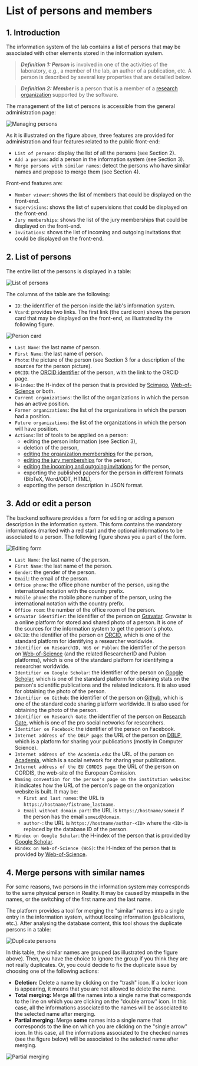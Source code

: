 # List of persons and members

## 1. Introduction

The information system of the lab contains a list of persons that may be associated with other elements stored in the information system.

> **_Definition 1: Person_** is involved in one of the activities of the laboratory, e.g., a member of the lab, an author of a publication, etc. A person is described by several key properties that are detailled below.

> **_Definition 2: Member_** is a person that is a member of a [research organization](organizations.md) supported by the software.

The management of the list of persons is accessible from the general administration page:

![Managing persons](persons1.png)

As it is illustrated on the figure above, three features are provided for administration and four features related to the public front-end:

* `List of persons`: display the list of all the persons (see Section 2).
* `Add a person`: add a person in the information system (see Section 3).
* `Merge persons with similar names`: detect the persons who have similar names and propose to merge them (see Section 4).

Front-end features are:

* `Member viewer`: shows the list of members that could be displayed on the front-end.
* `Supervisions`: shows the list of supervisions that could be displayed on the front-end.
* `Jury memberships`: shows the list of the jury memberships that could be displayed on the front-end.
* `Invitations`: shows the list of incoming and outgoing invitations that could be displayed on the front-end.


## 2. List of persons

The entire list of the persons is displayed in a table:

![List of persons](persons2.png)

The columns of the table are the following:

* `ID`: the identifier of the person inside the lab's information system.
* `Vcard`: provides two links. The first link (the card icon) shows the person card that may be displayed on the front-end, as illustrated by the following figure.

![Person card](persons3.png)

* `Last Name`: the last name of person.
* `First Name`: the last name of person.
* `Photo`: the picture of the person (see Section 3 for a description of the sources for the person picture).
* `ORCID`: the [ORCID identifier](https://orcid.org/) of the person, with the link to the ORCID page.
* `H-index`: the H-index of the person that is provided by [Scimago](https://scimagojr.com), [Web-of-Science](https://webofscience.com) or both.
* `Current organizations`: the list of the organizations in which the person has an active position.
* `Former organizations`: the list of the organizations in which the person had a position.
* `Future organizations`: the list of the organizations in which the person will have position.
* `Actions`: list of tools to be applied on a person:
  * editing the person information (see Section 3),
  * deletion of the person,
  * [editing the organization memberships](organizationmemberships) for the person,
  * [editing the jury memberships](jurymemberships) for the person,
  * [editing the incoming and outgoing invitations](invitations) for the person,
  * exporting the published papers for the person in different formats (BibTeX, Word/ODT, HTML),
  * exporting the person description in JSON format.


## 3. Add or edit a person

The backend software provides a form for editing or adding a person description in the information system. This form contains the mandatory informations (marked with a red star) and the optional informations to be associated to a person. The following figure shows you a part of the form.

![Editing form](persons4.png)

* `Last Name`: the last name of the person.
* `First Name`: the last name of the person.
* `Gender`: the gender of the person.
* `Email`: the email of the person.
* `Office phone`: the office phone number of the person, using the international notation with the country prefix.
* `Mobile phone`: the mobile phone number of the person, using the international notation with the country prefix.
* `Office room`: the number of the office room of the person.
* `Gravatar identifier`: the identifier of the person on [Gravatar](http://gravatar.com). Gravatar is a online platform for stored and shared photo of a person. It is one of the sources for the information system to get the person's photo.
* `ORCID`: the identifier of the person on [ORCID](http://orcid.org), which is one of the standard platform for identifying a researcher worldwide.
* `Identifier on ResearchID, WoS or Publon`: the identifier of the person on [Web-of-Science](http://webofscience.com) (and the related ResearcherID and Publon platforms), which is one of the standard platform for identifying a researcher worldwide.
* `Identifier on Google Scholar`: the identifier of the person on [Google Scholar](https://scholar.google.com), which is one of the standard platform for obtaining stats on the person's scientific publications and the related indicators. It is also used for obtaining the photo of the person.
* `Identifier on Github`: the identifier of the person on [Github](https://github.com), which is one of the standard code sharing platform worldwide. It is also used for obtaining the photo of the person.
* `Identifier on Research Gate`: the identifier of the person on [Research Gate](https://researchgate.com), which is one of the pro social networks for researchers.
* `Identifier on Facebook`: the identifier of the person on Facebook.
* `Internet address of the DBLP page`: the URL of the person on [DBLP](https://dblp.uni-trier.de/), which is a platform for sharing your publications (mostly in Computer Science).
* `Internet address of the Academia.edu`: the URL of the person on [Academia](https://academia.edu/), which is a social network for sharing your publications.
* `Internet address of the EU CORDIS page`: the URL of the person on CORDIS, the web-site of the European Comission.
* `Naming convention for the person's page on the institution website`: it indicates how the URL of the person's page on the organization website is built. It may be:
  * `First and last names`: the URL is `https://hostname/fistname_lastname`.
  * `Email without domain part`: the URL is `https://hostname/someid` if the person has the email `someid@domain`.
  * `author-`: the URL is `https://hostname/author-<ID>` where the `<ID>` is replaced by the database ID of the person.
* `Hindex on Google Scholar`: the H-index of the person that is provided by [Google Scholar](https://scholar.google.com).
* `Hindex on Web-of-Science (WoS)`: the H-index of the person that is provided by [Web-of-Science](http://webofscience.com).

## 4. Merge persons with similar names

For some reasons, two persons in the information system may corresponds to the same physical person in Reality. It may be caused by misspells in the names, or the switching of the first name and the last name.

The platform provides a tool for merging the "similar" names into a single entry in the information system, without loosing information (publications, etc.). After analysing the database content, this tool shows the duplicate persons in a table:

![Duplicate persons](persons5.png)

In this table, the similar names are grouped (as illustrated on the figure above).
Then, you have the choice to ignore the group if you think they are not really duplicates.
Or, you could decide to fix the duplicate issue by choosing one of the following actions:

* **Deletion:** Delete a name by clicking on the "trash" icon. If a locker icon is appearing, it means that you are not allowed to delete the name.
* **Total merging:** Merge **all** the names into a single name that corresponds to the line on which you are clicking on the "double arrow" icon. In this case, all the informations associated to the names will be associated to the selected name after merging.
* **Partial merging:** Merge **some** names into a single name that corresponds to the line on which you are clicking on the "single arrow" icon. In this case, all the informations associated to the checked names (see the figure below) will be associated to the selected name after merging.

![Partial merging](persons6.png)


